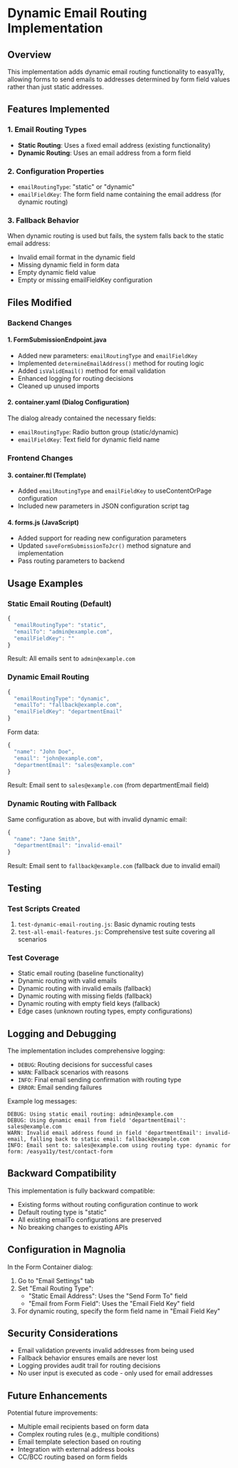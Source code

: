 # Dynamic Email Routing Implementation

## Overview
This implementation adds dynamic email routing functionality to easya11y, allowing forms to send emails to addresses determined by form field values rather than just static addresses.

## Features Implemented

### 1. Email Routing Types
- **Static Routing**: Uses a fixed email address (existing functionality)
- **Dynamic Routing**: Uses an email address from a form field

### 2. Configuration Properties
- `emailRoutingType`: "static" or "dynamic" 
- `emailFieldKey`: The form field name containing the email address (for dynamic routing)

### 3. Fallback Behavior
When dynamic routing is used but fails, the system falls back to the static email address:
- Invalid email format in the dynamic field
- Missing dynamic field in form data  
- Empty dynamic field value
- Empty or missing emailFieldKey configuration

## Files Modified

### Backend Changes

#### 1. FormSubmissionEndpoint.java
- Added new parameters: `emailRoutingType` and `emailFieldKey`
- Implemented `determineEmailAddress()` method for routing logic
- Added `isValidEmail()` method for email validation
- Enhanced logging for routing decisions
- Cleaned up unused imports

#### 2. container.yaml (Dialog Configuration)
The dialog already contained the necessary fields:
- `emailRoutingType`: Radio button group (static/dynamic)
- `emailFieldKey`: Text field for dynamic field name

### Frontend Changes

#### 3. container.ftl (Template)
- Added `emailRoutingType` and `emailFieldKey` to useContentOrPage configuration
- Included new parameters in JSON configuration script tag

#### 4. forms.js (JavaScript)
- Added support for reading new configuration parameters
- Updated `saveFormSubmissionToJcr()` method signature and implementation
- Pass routing parameters to backend

## Usage Examples

### Static Email Routing (Default)
```javascript
{
  "emailRoutingType": "static",
  "emailTo": "admin@example.com",
  "emailFieldKey": ""
}
```
Result: All emails sent to `admin@example.com`

### Dynamic Email Routing
```javascript
{
  "emailRoutingType": "dynamic", 
  "emailTo": "fallback@example.com",
  "emailFieldKey": "departmentEmail"
}
```

Form data:
```javascript
{
  "name": "John Doe",
  "email": "john@example.com", 
  "departmentEmail": "sales@example.com"
}
```
Result: Email sent to `sales@example.com` (from departmentEmail field)

### Dynamic Routing with Fallback
Same configuration as above, but with invalid dynamic email:
```javascript
{
  "name": "Jane Smith",
  "departmentEmail": "invalid-email"
}
```
Result: Email sent to `fallback@example.com` (fallback due to invalid email)

## Testing

### Test Scripts Created
1. `test-dynamic-email-routing.js`: Basic dynamic routing tests
2. `test-all-email-features.js`: Comprehensive test suite covering all scenarios

### Test Coverage
- Static email routing (baseline functionality)
- Dynamic routing with valid emails
- Dynamic routing with invalid emails (fallback)
- Dynamic routing with missing fields (fallback)
- Dynamic routing with empty field keys (fallback)
- Edge cases (unknown routing types, empty configurations)

## Logging and Debugging

The implementation includes comprehensive logging:

- `DEBUG`: Routing decisions for successful cases
- `WARN`: Fallback scenarios with reasons
- `INFO`: Final email sending confirmation with routing type
- `ERROR`: Email sending failures

Example log messages:
```
DEBUG: Using static email routing: admin@example.com
DEBUG: Using dynamic email from field 'departmentEmail': sales@example.com
WARN: Invalid email address found in field 'departmentEmail': invalid-email, falling back to static email: fallback@example.com
INFO: Email sent to: sales@example.com using routing type: dynamic for form: /easya11y/test/contact-form
```

## Backward Compatibility

This implementation is fully backward compatible:
- Existing forms without routing configuration continue to work
- Default routing type is "static" 
- All existing emailTo configurations are preserved
- No breaking changes to existing APIs

## Configuration in Magnolia

In the Form Container dialog:
1. Go to "Email Settings" tab
2. Set "Email Routing Type":
   - "Static Email Address": Uses the "Send Form To" field
   - "Email from Form Field": Uses the "Email Field Key" field
3. For dynamic routing, specify the form field name in "Email Field Key"

## Security Considerations

- Email validation prevents invalid addresses from being used
- Fallback behavior ensures emails are never lost
- Logging provides audit trail for routing decisions
- No user input is executed as code - only used for email addresses

## Future Enhancements

Potential future improvements:
- Multiple email recipients based on form data
- Complex routing rules (e.g., multiple conditions)
- Email template selection based on routing
- Integration with external address books
- CC/BCC routing based on form fields